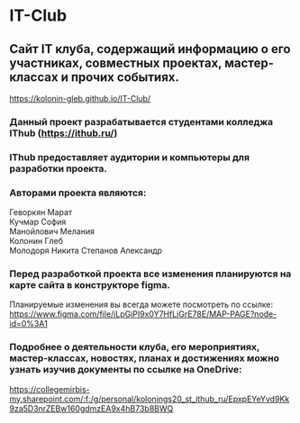 # IT-Club
## Сайт IT клуба, содержащий информацию о его участниках, совместных проектах, мастер-классах и прочих событиях.
https://kolonin-gleb.github.io/IT-Club/


### Данный проект разрабатывается студентами колледжа IThub (https://ithub.ru/)
### IThub предоставляет аудитории и компьютеры для разработки проекта.


### Авторами проекта являются:  
Геворкян Марат  
Кучмар София  
Манойлович Мелания  
Колонин Глеб  
Молодоря Никита 
Степанов Александр

### Перед разработкой проекта все изменения планируются на карте сайта в конструкторе figma.  
Планируемые изменения вы всегда можете посмотреть по ссылке: https://www.figma.com/file/iLpGjPI9x0Y7HfLiGrE78E/MAP-PAGE?node-id=0%3A1  

### Подробнее о деятельности клуба, его мероприятиях, мастер-классах, новостях, планах и достижениях можно узнать изучив документы по ссылке на OneDrive:  
https://collegemirbis-my.sharepoint.com/:f:/g/personal/kolonings20_st_ithub_ru/EpxpEYeYvd9Kk9za5D3nrZEBw160gdmzEA9x4hB73b8BWQ


